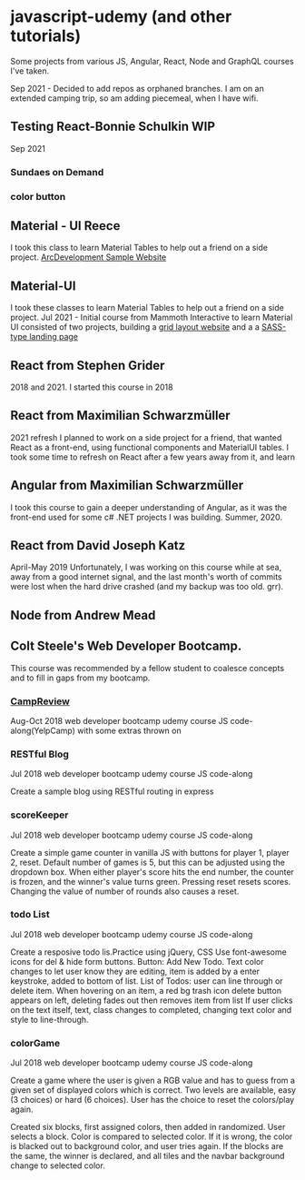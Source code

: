# javascript-udemy  (and other tutorials)
Some projects from various JS, Angular, React, Node and GraphQL courses I've taken.

Sep 2021 - Decided to add repos as orphaned branches. I am on an extended camping trip, so am adding piecemeal, when I have wifi.

## Testing React-Bonnie Schulkin WIP
Sep 2021

### Sundaes on Demand

### color button

## Material - UI Reece
I took this class to learn Material Tables to help out a friend on a side project.
[ArcDevelopment Sample Website](../../../react-MUI-arcDevelopment)

## Material-UI
I took these classes to learn Material Tables to help out a friend on a side project.
Jul 2021  - Initial course from Mammoth Interactive to learn Material UI consisted of two projects, building a [grid layout website](../../../react-material-UI-GridSite) and a a [SASS-type landing page](../../../react-product-landing-page-materialUI) 

## React from Stephen Grider
2018 and 2021. I started this course in 2018

## React from Maximilian Schwarzmüller
2021 refresh
I planned to work on a side project for a friend, that wanted React as a front-end, using functional components and MaterialUI tables. I took some time to refresh on React after a few years away from it, and learn

## Angular from Maximilian Schwarzmüller
I took this course to gain a deeper understanding of Angular, as it was the front-end used for some c# .NET projects I was building. Summer, 2020.

## React from David Joseph Katz
April-May 2019
Unfortunately, I was working on this course while at sea, away from a good internet signal, and the last month's worth of commits were lost when the hard drive crashed (and my backup was too old. grr).

## Node from Andrew Mead

##  Colt Steele's Web Developer Bootcamp. 
This course was recommended by a fellow student to coalesce concepts and to fill in gaps from my bootcamp.

### [CampReview](../../../CampReview)
Aug-Oct 2018 web developer bootcamp udemy course JS code-along(YelpCamp) with some extras thrown on

### RESTful Blog
Jul 2018 web developer bootcamp udemy course JS code-along

Create a sample blog using RESTful routing in express

### scoreKeeper
Jul 2018  web developer bootcamp udemy course JS code-along

Create a simple game counter in vanilla JS with buttons for player 1, player 2, reset. 
Default number of games is 5, but this can be adjusted using the dropdown box. When either player's 
score hits the end number, the counter is frozen, and the winner's value turns green. 
Pressing reset resets scores. Changing the value of number of rounds also causes a reset.

### todo List
Jul 2018 web developer bootcamp udemy course JS code-along

Create a resposive todo lis.Practice using jQuery, CSS
Use font-awesome icons for del & hide form buttons. Button: Add New Todo. Text color changes to let user know they are editing, item is added by a enter keystroke, added to bottom of list.
List of Todos: user can line through or delete item. When hovering on an item, a red bg trash icon delete button appears on left, deleting fades out then removes item from list If user clicks on the text itself, text, class changes to completed, changing text color and style to line-through.


### colorGame
Jul 2018  web developer bootcamp udemy course JS code-along

Create a game where the user is given a RGB value and has to guess from a given set of displayed colors which is correct. Two levels are available, easy (3 choices) or hard (6 choices). User has the choice to reset the colors/play again.

Created six blocks, first assigned colors, then added in randomized.
User selects a block. Color is compared to selected color. If it is wrong, the color is blacked out to background color, and user tries again.
If the blocks are the same, the winner is declared, and all tiles and the navbar background change to selected color.




